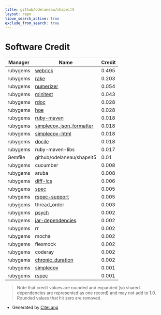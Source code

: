 ```yaml
---
title: github/odelaneau/shapeit5
layout: repo
tipue_search_active: true
exclude_from_search: true
---
```

# Software Credit

|Manager|Name|Credit|
|-------|----|------|
|rubygems|[webrick](https://github.com/ruby/webrick)|0.495|
|rubygems|[rake](https://github.com/ruby/rake)|0.203|
|rubygems|[numerizer](http://github.com/jduff/numerizer)|0.054|
|rubygems|[minitest](https://github.com/seattlerb/minitest)|0.043|
|rubygems|[rdoc](https://ruby.github.io/rdoc)|0.028|
|rubygems|[hoe](http://www.zenspider.com/projects/hoe.html)|0.028|
|rubygems|[ruby-maven](https://github.com/takari/ruby-maven)|0.018|
|rubygems|[simplecov_json_formatter](https://github.com/fede-moya/simplecov_json_formatter)|0.018|
|rubygems|[simplecov-html](https://github.com/simplecov-ruby/simplecov-html)|0.018|
|rubygems|[docile](https://ms-ati.github.io/docile/)|0.018|
|rubygems|ruby-maven-libs|0.017|
|Gemfile|github/odelaneau/shapeit5|0.01|
|rubygems|cucumber|0.008|
|rubygems|aruba|0.008|
|rubygems|[diff-lcs](https://github.com/halostatue/diff-lcs)|0.006|
|rubygems|[spec](https://github.com/bootstraponline/spec)|0.005|
|rubygems|[rspec-support](https://github.com/rspec/rspec-support)|0.005|
|rubygems|thread_order|0.003|
|rubygems|[psych](https://github.com/ruby/psych)|0.002|
|rubygems|[jar-dependencies](https://github.com/mkristian/jar-dependencies)|0.002|
|rubygems|rr|0.002|
|rubygems|mocha|0.002|
|rubygems|flexmock|0.002|
|rubygems|coderay|0.002|
|rubygems|[chronic_duration](https://github.com/hpoydar/chronic_duration)|0.002|
|rubygems|[simplecov](https://github.com/simplecov-ruby/simplecov)|0.001|
|rubygems|[rspec](http://github.com/rspec)|0.001|


> Note that credit values are rounded and expanded (so shared dependencies are represented as one record) and may not add to 1.0. Rounded values that hit zero are removed.


- Generated by [CiteLang](https://github.com/vsoch/citelang)

